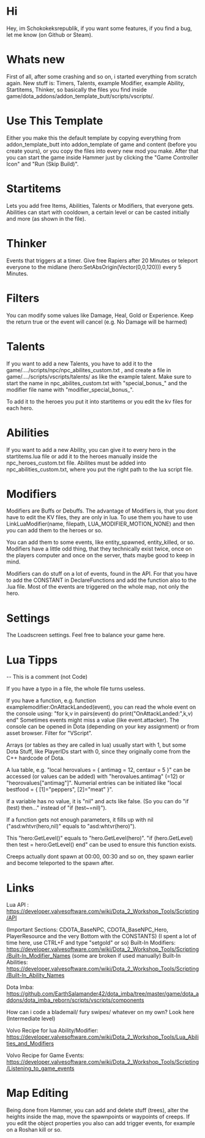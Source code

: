 # Hi
Hey, im Schokokeksrepublik, if you want some features, if you find a bug, let me know (on Github or Steam).


# Whats new
First of all, after some crashing and so on, i started everything from scratch again. New stuff is:
Timers, Talents, example Modifier, example Ability, Startitems, Thinker, so basically the files you find inside game/dota_addons/addon_template_butt/scripts/vscripts/.

# Use This Template
Either you make this the default template by copying everything from addon_template_butt into addon_template of game and content (before you create yours), or you copy the files into every new mod you make.
After that you can start the game inside Hammer just by clicking the "Game Controller Icon" and "Run (Skip Build)".

# Startitems
Lets you add free Items, Abilities, Talents or Modifiers, that everyone gets.
Abilities can start with cooldown, a certain level or can be casted initially and more (as shown in the file).

# Thinker
Events that triggers at a timer. Give free Rapiers after 20 Minutes or teleport everyone to the midlane (hero:SetAbsOrigin(Vector(0,0,120))) every 5 Minutes.

# Filters
You can modify some values like Damage, Heal, Gold or Experience. Keep the return true or the event will cancel (e.g. No Damage will be harmed)

# Talents
If you want to add a new Talents, you have to add it to the game/..../scripts/npc/npc_abilites_custom.txt , and create a file in game/..../scripts/vscripts/talents/ as like the example talent.
Make sure to start the name in npc_abilites_custom.txt with "special_bonus_" and the modifier file name with "modifier_special_bonus_".

To add it to the heroes you put it into startitems or you edit the kv files for each hero.

# Abilities
If you want to add a new Ability, you can give it to every hero in the startitems.lua file or add it to the heroes manually inside the npc_heroes_custom.txt file. Abilites must be added into npc_abilities_custom.txt, where you put the right path to the lua script file.


# Modifiers
Modifiers are Buffs or Debuffs. The advantage of Modifiers is, that you dont have to edit the KV files, they are only in lua. To use them you have to use LinkLuaModifier(name, filepath, LUA_MODIFIER_MOTION_NONE) and then you can add them to the heroes or so.

You can add them to some events, like entity_spawned, entity_killed, or so. Modifiers have a little odd thing, that they technically exist twice, once on the players computer and once on the server, thats maybe good to keep in mind.

Modifiers can do stuff on a lot of events, found in the API. For that you have to add the CONSTANT in DeclareFunctions and add the function also to the .lua file. Most of the events are triggered on the whole map, not only the hero.

# Settings
The Loadscreen settings. Feel free to balance your game here.

# Lua Tipps
-- This is a comment (not Code)

If you have a typo in a file, the whole file turns useless.

If you have a function, e.g. function examplemodifier:OnAttackLanded(event), you can read the whole event on the console using:
"for k,v in pairs(event) do print("OnAttackLanded:",k,v) end"
Sometimes events might miss a value (like event.attacker).
The console can be opened in Dota (depending on your key assignment) or from asset browser. Filter for "VScript".

Arrays (or tables as they are called in lua) usually start with 1, but some Dota Stuff, like PlayerIDs start with 0, since they originally come from the C++ hardcode of Dota.

A lua table, e.g. "local herovalues = { antimag = 12, centaur = 5 }" can be accessed (or values can be added) with "herovalues.antimag" (=12) or "heorovalues["antimag"]". Numerial entries can be initiated like "local bestfood = { [1]="peppers", [2]="meat" }".

If a variable has no value, it is "nil" and acts like false. (So you can do "if (test) then..." instead of "if (test\~=nil)").

If a function gets not enough parameters, it fills up with nil ("asd:whtvr(hero,nil)" equals to "asd:whtvr(hero)").

This "hero:GetLevel()" equals to "hero.GetLevel(hero)". "if (hero.GetLevel) then test = hero:GetLevel() end" can be used to ensure this function exists.

Creeps actually dont spawn at 00:00, 00:30 and so on, they spawn earlier and become teleported to the spawn after.

# Links
Lua API : https://developer.valvesoftware.com/wiki/Dota_2_Workshop_Tools/Scripting/API

(Important Sections: CDOTA_BaseNPC, CDOTA_BaseNPC_Hero, PlayerResource and the very Bottom with the CONSTANTS)
(I spent a lot of time here, use CTRL+F and type "setgold" or so)
Built-In Modifiers: https://developer.valvesoftware.com/wiki/Dota_2_Workshop_Tools/Scripting/Built-In_Modifier_Names
(some are broken if used manually)
Built-In Abilities: https://developer.valvesoftware.com/wiki/Dota_2_Workshop_Tools/Scripting/Built-In_Ability_Names

Dota Imba: https://github.com/EarthSalamander42/dota_imba/tree/master/game/dota_addons/dota_imba_reborn/scripts/vscripts/components

How can i code a blademail/ fury swipes/ whatever on my own? Look here (Intermediate level)

Volvo Recipe for lua Ability/Modifier: https://developer.valvesoftware.com/wiki/Dota_2_Workshop_Tools/Lua_Abilities_and_Modifiers

Volvo Recipe for Game Events: https://developer.valvesoftware.com/wiki/Dota_2_Workshop_Tools/Scripting/Listening_to_game_events

# Map Editing
Being done from Hammer, you can add and delete stuff (trees), alter the heights inside the map, move the spawnpoints or waypoints of creeps. If you edit the object properties you also can add trigger events, for example on a Roshan kill or so.
